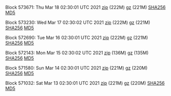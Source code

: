 Block 573671: Thu Mar 18 02:30:01 UTC 2021 [zip](https://files.01coin.io/mainnet/2021-03-18/bootstrap.dat.zip) (222M) [gz](https://files.01coin.io/mainnet/2021-03-18/bootstrap.dat.tar.gz) (221M) [SHA256](https://files.01coin.io/mainnet/2021-03-18/sha256.txt) [MD5](https://files.01coin.io/mainnet/2021-03-18/md5.txt)

Block 573230: Wed Mar 17 02:30:02 UTC 2021 [zip](https://files.01coin.io/mainnet/2021-03-17/bootstrap.dat.zip) (222M) [gz](https://files.01coin.io/mainnet/2021-03-17/bootstrap.dat.tar.gz) (221M) [SHA256](https://files.01coin.io/mainnet/2021-03-17/sha256.txt) [MD5](https://files.01coin.io/mainnet/2021-03-17/md5.txt)

Block 572690: Tue Mar 16 02:30:01 UTC 2021 [zip](https://files.01coin.io/mainnet/2021-03-16/bootstrap.dat.zip) (222M) [gz](https://files.01coin.io/mainnet/2021-03-16/bootstrap.dat.tar.gz) (221M) [SHA256](https://files.01coin.io/mainnet/2021-03-16/sha256.txt) [MD5](https://files.01coin.io/mainnet/2021-03-16/md5.txt)

Block 572143: Mon Mar 15 02:30:02 UTC 2021 [zip](https://files.01coin.io/mainnet/2021-03-15/bootstrap.dat.zip) (136M) [gz](https://files.01coin.io/mainnet/2021-03-15/bootstrap.dat.tar.gz) (135M) [SHA256](https://files.01coin.io/mainnet/2021-03-15/sha256.txt) [MD5](https://files.01coin.io/mainnet/2021-03-15/md5.txt)

Block 571580: Sun Mar 14 02:30:01 UTC 2021 [zip](https://files.01coin.io/mainnet/2021-03-14/bootstrap.dat.zip) (221M) [gz](https://files.01coin.io/mainnet/2021-03-14/bootstrap.dat.tar.gz) (220M) [SHA256](https://files.01coin.io/mainnet/2021-03-14/sha256.txt) [MD5](https://files.01coin.io/mainnet/2021-03-14/md5.txt)

Block 571032: Sat Mar 13 02:30:01 UTC 2021 [zip](https://files.01coin.io/mainnet/2021-03-13/bootstrap.dat.zip) (221M) [gz](https://files.01coin.io/mainnet/2021-03-13/bootstrap.dat.tar.gz) (220M) [SHA256](https://files.01coin.io/mainnet/2021-03-13/sha256.txt) [MD5](https://files.01coin.io/mainnet/2021-03-13/md5.txt)
